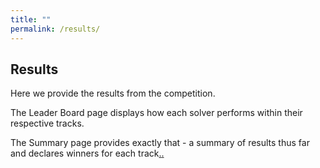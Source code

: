 ```yaml
---
title: ""
permalink: /results/
---
```


## Results
Here we provide the results from the competition.

The Leader Board page displays how each solver performs within their respective tracks.

The Summary page provides exactly that - a summary of results thus far and declares winners for each track[.](./shadow-leader-board/shadow-leader-board.md)[.](./shadow-leader-board-2022-12-20/shadow-leader-board-2022-12-20.md)



